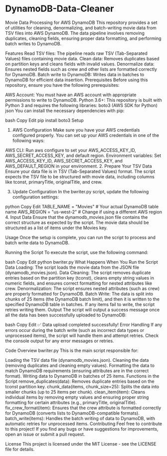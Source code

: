 # DynamoDB-Data-Cleaner
Movie Data Processing for AWS DynamoDB
This repository provides a set of utilities for cleaning, denormalizing, and batch-writing movie data from TSV files into AWS DynamoDB. The data pipeline involves removing duplicates, cleaning fields, ensuring proper data formatting, and performing batch writes to DynamoDB.

Features
Read TSV files: The pipeline reads raw TSV (Tab-Separated Values) files containing movie data.
Clean data: Removes duplicates based on partition keys and cleans fields with invalid values.
Denormalize data: Ensures nested fields such as crew and other lists are formatted correctly for DynamoDB.
Batch write to DynamoDB: Writes data in batches to DynamoDB for efficient data insertion.
Prerequisites
Before using this repository, ensure you have the following prerequisites:

AWS Account: You must have an AWS account with appropriate permissions to write to DynamoDB.
Python 3.6+: This repository is built with Python 3 and requires the following libraries:
boto3 (AWS SDK for Python)
json
You can install the necessary dependencies with pip:

bash
Copy
Edit
pip install boto3
Setup
1. AWS Configuration
Make sure you have your AWS credentials configured properly. You can set up your AWS credentials in one of the following ways:

AWS CLI: Run aws configure to set your AWS_ACCESS_KEY_ID, AWS_SECRET_ACCESS_KEY, and default region.
Environment variables: Set AWS_ACCESS_KEY_ID, AWS_SECRET_ACCESS_KEY, and AWS_DEFAULT_REGION in your environment.
2. Prepare Your TSV Data
Ensure your data file is in TSV (Tab-Separated Values) format. The script expects the TSV file to be structured with movie data, including columns like tconst, primaryTitle, originalTitle, and crew.

3. Update Configuration
In the bwriter.py script, update the following configuration settings:

python
Copy
Edit
TABLE_NAME = "Movies"  # Your actual DynamoDB table name
AWS_REGION = "us-west-2"  # Change if using a different AWS region
4. Input Data
Ensure that the dynamodb_movies.json file contains the correct structure as expected by the script. The movie data should be structured as a list of items under the Movies key.

Usage
Once the setup is complete, you can run the script to process and batch write data to DynamoDB.

Running the Script
To execute the script, use the following command:

bash
Copy
Edit
python bwriter.py
What Happens When You Run the Script
Data Loading: The script loads the movie data from the JSON file (dynamodb_movies.json).
Data Cleaning: The script removes duplicate entries based on the partition key (tconst), cleans empty string values in numeric fields, and ensures correct formatting for nested attributes like crew.
Denormalization: The script ensures nested attributes (such as crew) are properly formatted for DynamoDB.
Batch Write: The data is split into chunks of 25 items (the DynamoDB batch limit), and then it is written to the specified DynamoDB table in batches. If any items fail to write, the script retries writing them.
Output
The script will output a success message once all the data has been successfully uploaded to DynamoDB:

bash
Copy
Edit
✅ Data upload completed successfully!
Error Handling
If any errors occur during the batch write (such as incorrect data types or unprocessed items), the script will handle them and attempt retries. Check the console output for any error messages or retries.

Code Overview
bwriter.py
This is the main script responsible for:

Loading the TSV data file (dynamodb_movies.json).
Cleaning the data (removing duplicates and cleaning empty values).
Formatting the data to match DynamoDB requirements (ensuring attributes are in the correct format).
Writing data to DynamoDB in batches of 25 items.
Functions in the Script
remove_duplicates(data): Removes duplicate entries based on the tconst partition key.
chunk_data(items, chunk_size=25): Splits the data into smaller chunks (up to 25 items per chunk).
clean_item(item): Cleans individual items by removing empty values and ensuring proper string formatting for certain attributes (e.g., primaryTitle, originalTitle).
fix_crew_format(item): Ensures that the crew attribute is formatted correctly for DynamoDB (converts lists to DynamoDB-compatible formats).
batch_write(items): Handles the batch writing of data to DynamoDB, with automatic retries for unprocessed items.
Contributing
Feel free to contribute to this project! If you find any bugs or have suggestions for improvements, open an issue or submit a pull request.

License
This project is licensed under the MIT License - see the LICENSE file for details.
